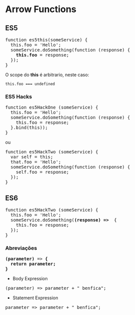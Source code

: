 # Arrow Functions

## ES5
<pre>
function es5this(someService) {
  this.foo = 'Hello';
  someService.doSomething(function (response) {
    <b>this.foo</b> = response;
  });
}
</pre>

O scope do **this** é arbitrario, neste caso:

`this.foo === undefined`

### ES5 Hacks
<pre>
function es5HackOne (someService) {
  this.foo = 'Hello';
  someService.doSomething(function (response) {
    this.foo = response;
  }.bind(this));
}
</pre>

ou

<pre>
function es5HackTwo (someService) {
  var self = this;
  that.foo = 'Hello';
  someService.doSomething(function (response) {
    self.foo = response;
  });
}
</pre>

## ES6

<pre>
function es5HackTwo (someService) {
  this.foo = 'Hello';
  someService.doSomething(<b>(response) =></b>  {
    this.foo = response;
  });
}
</pre>

### Abreviações

<pre>
<b>(parameter)</b> => <b>{
  return parameter;
}</b>
</pre>

- Body Expression
<pre>
(parameter) => parameter + " benfica";
</pre>

- Statement Expression
<pre>
parameter => parameter + " benfica";
</pre>
